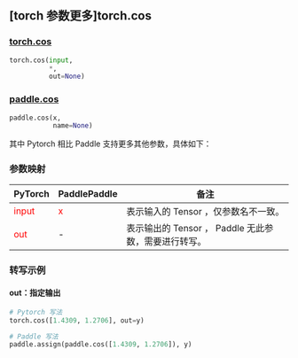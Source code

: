 ## [torch 参数更多]torch.cos
### [torch.cos](https://pytorch.org/docs/stable/generated/torch.cos.html?highlight=cos#torch.cos)

```python
torch.cos(input,
          *,
          out=None)
```

### [paddle.cos](https://www.paddlepaddle.org.cn/documentation/docs/zh/api/paddle/cos_cn.html#cos)

```python
paddle.cos(x,
           name=None)
```

其中 Pytorch 相比 Paddle 支持更多其他参数，具体如下：
### 参数映射
| PyTorch       | PaddlePaddle | 备注                                                   |
| ------------- | ------------ | ------------------------------------------------------ |
| <font color='red'> input </font> | <font color='red'> x </font> | 表示输入的 Tensor ，仅参数名不一致。  |
| <font color='red'> out </font> | -  | 表示输出的 Tensor ， Paddle 无此参数，需要进行转写。    |


### 转写示例
#### out：指定输出
```python
# Pytorch 写法
torch.cos([1.4309, 1.2706], out=y)

# Paddle 写法
paddle.assign(paddle.cos([1.4309, 1.2706]), y)
```
